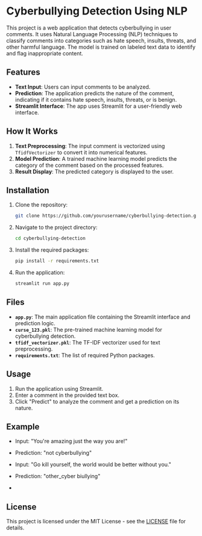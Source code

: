 # Cyberbullying Detection Using NLP

This project is a web application that detects cyberbullying in user comments. It uses Natural Language Processing (NLP) techniques to classify comments into categories such as hate speech, insults, threats, and other harmful language. The model is trained on labeled text data to identify and flag inappropriate content.

## Features

- **Text Input**: Users can input comments to be analyzed.
- **Prediction**: The application predicts the nature of the comment, indicating if it contains hate speech, insults, threats, or is benign.
- **Streamlit Interface**: The app uses Streamlit for a user-friendly web interface.

## How It Works

1. **Text Preprocessing**: The input comment is vectorized using `TfidfVectorizer` to convert it into numerical features.
2. **Model Prediction**: A trained machine learning model predicts the category of the comment based on the processed features.
3. **Result Display**: The predicted category is displayed to the user.

## Installation

1. Clone the repository:

   ```bash
   git clone https://github.com/yourusername/cyberbullying-detection.git
   ```

2. Navigate to the project directory:

   ```bash
   cd cyberbullying-detection
   ```

3. Install the required packages:

   ```bash
   pip install -r requirements.txt
   ```

4. Run the application:

   ```bash
   streamlit run app.py
   ```

## Files

- **`app.py`**: The main application file containing the Streamlit interface and prediction logic.
- **`curse_123.pkl`**: The pre-trained machine learning model for cyberbullying detection.
- **`tfidf_vectorizer.pkl`**: The TF-IDF vectorizer used for text preprocessing.
- **`requirements.txt`**: The list of required Python packages.

## Usage

1. Run the application using Streamlit.
2. Enter a comment in the provided text box.
3. Click "Predict" to analyze the comment and get a prediction on its nature.

## Example

- Input: "You're amazing just the way you are!"
- Prediction: "not cyberbullying"

- Input: "Go kill yourself, the world would be better without you."
- Prediction: "other_cyber biullying"
- 

## License

This project is licensed under the MIT License - see the [LICENSE](LICENSE) file for details.
